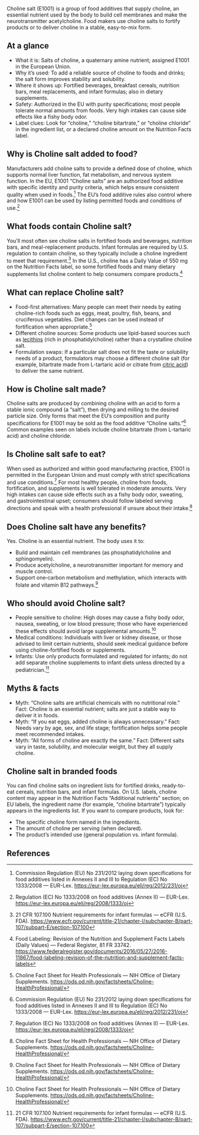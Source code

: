 Choline salt (E1001) is a group of food additives that supply choline, an essential nutrient used by the body to build cell membranes and make the neurotransmitter acetylcholine. Food makers use choline salts to fortify products or to deliver choline in a stable, easy-to-mix form. <!--more-->

## At a glance
- What it is: Salts of choline, a quaternary amine nutrient; assigned E1001 in the European Union.
- Why it’s used: To add a reliable source of choline to foods and drinks; the salt form improves stability and solubility.
- Where it shows up: Fortified beverages, breakfast cereals, nutrition bars, meal replacements, and infant formulas; also in dietary supplements.
- Safety: Authorized in the EU with purity specifications; most people tolerate normal amounts from foods. Very high intakes can cause side effects like a fishy body odor.
- Label clues: Look for “choline,” “choline bitartrate,” or “choline chloride” in the ingredient list, or a declared choline amount on the Nutrition Facts label.

## Why is Choline salt added to food?
Manufacturers add choline salts to provide a defined dose of choline, which supports normal liver function, fat metabolism, and nervous system function. In the EU, E1001 “Choline salts” are an authorized food additive with specific identity and purity criteria, which helps ensure consistent quality when used in foods.[^1] The EU’s food additive rules also control where and how E1001 can be used by listing permitted foods and conditions of use.[^2]

## What foods contain Choline salt?
You’ll most often see choline salts in fortified foods and beverages, nutrition bars, and meal-replacement products. Infant formulas are required by U.S. regulation to contain choline, so they typically include a choline ingredient to meet that requirement.[^3] In the U.S., choline has a Daily Value of 550 mg on the Nutrition Facts label, so some fortified foods and many dietary supplements list choline content to help consumers compare products.[^4]

## What can replace Choline salt?
- Food-first alternatives: Many people can meet their needs by eating choline-rich foods such as eggs, meat, poultry, fish, beans, and cruciferous vegetables. Diet changes can be used instead of fortification when appropriate.[^5]
- Different choline sources: Some products use lipid-based sources such as [lecithins](/e322-lecithins) (rich in phosphatidylcholine) rather than a crystalline choline salt.
- Formulation swaps: If a particular salt does not fit the taste or solubility needs of a product, formulators may choose a different choline salt (for example, bitartrate made from L-tartaric acid or citrate from [citric acid](/e330-citric-acid)) to deliver the same nutrient.

## How is Choline salt made?
Choline salts are produced by combining choline with an acid to form a stable ionic compound (a “salt”), then drying and milling to the desired particle size. Only forms that meet the EU’s composition and purity specifications for E1001 may be sold as the food additive “Choline salts.”[^1] Common examples seen on labels include choline bitartrate (from L-tartaric acid) and choline chloride.

## Is Choline salt safe to eat?
When used as authorized and within good manufacturing practice, E1001 is permitted in the European Union and must comply with strict specifications and use conditions.[^2] For most healthy people, choline from foods, fortification, and supplements is well tolerated in moderate amounts. Very high intakes can cause side effects such as a fishy body odor, sweating, and gastrointestinal upset; consumers should follow labeled serving directions and speak with a health professional if unsure about their intake.[^5]

## Does Choline salt have any benefits?
Yes. Choline is an essential nutrient. The body uses it to:
- Build and maintain cell membranes (as phosphatidylcholine and sphingomyelin).
- Produce acetylcholine, a neurotransmitter important for memory and muscle control.
- Support one‑carbon metabolism and methylation, which interacts with folate and vitamin B12 pathways.[^5]

## Who should avoid Choline salt?
- People sensitive to choline: High doses may cause a fishy body odor, nausea, sweating, or low blood pressure; those who have experienced these effects should avoid large supplemental amounts.[^5]
- Medical conditions: Individuals with liver or kidney disease, or those advised to limit certain nutrients, should seek medical guidance before using choline-fortified foods or supplements.
- Infants: Use only products formulated and regulated for infants; do not add separate choline supplements to infant diets unless directed by a pediatrician.[^3]

## Myths & facts
- Myth: “Choline salts are artificial chemicals with no nutritional role.” Fact: Choline is an essential nutrient; salts are just a stable way to deliver it in foods.
- Myth: “If you eat eggs, added choline is always unnecessary.” Fact: Needs vary by age, sex, and life stage; fortification helps some people meet recommended intakes.
- Myth: “All forms of choline are exactly the same.” Fact: Different salts vary in taste, solubility, and molecular weight, but they all supply choline.

## Choline salt in branded foods
You can find choline salts on ingredient lists for fortified drinks, ready-to-eat cereals, nutrition bars, and infant formulas. On U.S. labels, choline content may appear in the Nutrition Facts “Additional nutrients” section; on EU labels, the ingredient name (for example, “choline bitartrate”) typically appears in the ingredients list. If you want to compare products, look for:
- The specific choline form named in the ingredients.
- The amount of choline per serving (when declared).
- The product’s intended use (general population vs. infant formula).

## References
[^1]: Commission Regulation (EU) No 231/2012 laying down specifications for food additives listed in Annexes II and III to Regulation (EC) No 1333/2008 — EUR-Lex. https://eur-lex.europa.eu/eli/reg/2012/231/oj
[^2]: Regulation (EC) No 1333/2008 on food additives (Annex II) — EUR-Lex. https://eur-lex.europa.eu/eli/reg/2008/1333/oj
[^3]: 21 CFR 107.100 Nutrient requirements for infant formulas — eCFR (U.S. FDA). https://www.ecfr.gov/current/title-21/chapter-I/subchapter-B/part-107/subpart-E/section-107.100
[^4]: Food Labeling: Revision of the Nutrition and Supplement Facts Labels (Daily Values) — Federal Register, 81 FR 33742. https://www.federalregister.gov/documents/2016/05/27/2016-11867/food-labeling-revision-of-the-nutrition-and-supplement-facts-labels
[^5]: Choline Fact Sheet for Health Professionals — NIH Office of Dietary Supplements. https://ods.od.nih.gov/factsheets/Choline-HealthProfessional/
